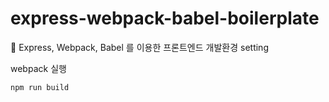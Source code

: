 # express-webpack-babel-boilerplate
🙂 Express, Webpack, Babel 를 이용한 프론트엔드 개발환경 setting

webpack 실행 
``` 
npm run build
